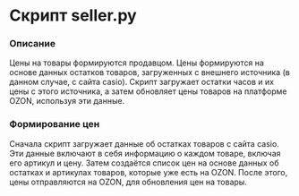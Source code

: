 # Скрипт seller.py

### Описание
Цены на товары формируются продавцом. Цены формируются на основе данных остатков товаров, загруженных с внешнего источника (в данном случае, с сайта casio). Скрипт загружает остатки часов и их цены с этого источника, а затем обновляет цены товаров на платформе OZON, используя эти данные.

### Формирование цен

Сначала скрипт загружает данные об остатках товаров с сайта casio. Эти данные включают в себя информацию о каждом товаре, включая его артикул и цену.
Затем создаётся список цен на основе данных об остатках и артикулах товаров, которые уже есть на OZON.
После этого, цены отправляются на OZON, для обновления цен на товары.